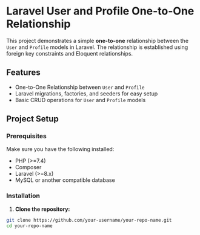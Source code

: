# Laravel User and Profile One-to-One Relationship

This project demonstrates a simple **one-to-one** relationship between the `User` and `Profile` models in Laravel. The relationship is established using foreign key constraints and Eloquent relationships.

## Features

- One-to-One Relationship between `User` and `Profile`
- Laravel migrations, factories, and seeders for easy setup
- Basic CRUD operations for `User` and `Profile` models

## Project Setup

### Prerequisites

Make sure you have the following installed:

- PHP (>=7.4)
- Composer
- Laravel (>=8.x)
- MySQL or another compatible database

### Installation

1. **Clone the repository:**

```bash
git clone https://github.com/your-username/your-repo-name.git
cd your-repo-name

